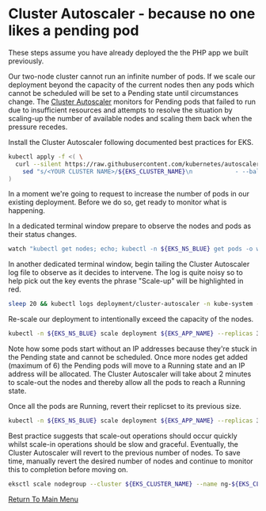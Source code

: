 # Cluster Autoscaler - because no one likes a pending pod

These steps assume you have already deployed the the PHP app we built previously.

Our two-node cluster cannot run an infinite number of pods.
If we scale our deployment beyond the capacity of the current nodes then any pods which cannot be scheduled will be set to a Pending state until circumstances change.
The [Cluster Autoscaler](https://docs.aws.amazon.com/eks/latest/userguide/cluster-autoscaler.html) monitors for Pending pods that failed to run due to insufficient resources and attempts to resolve the situation by scaling-up the number of available nodes and scaling them back when the pressure recedes.

Install the Cluster Autoscaler following documented best practices for EKS.
```bash
kubectl apply -f <( \
  curl --silent https://raw.githubusercontent.com/kubernetes/autoscaler/master/cluster-autoscaler/cloudprovider/aws/examples/cluster-autoscaler-autodiscover.yaml | \
    sed "s/<YOUR CLUSTER NAME>/${EKS_CLUSTER_NAME}\n            - --balance-similar-node-groups\n            - --skip-nodes-with-system-pods=false/g" \
)
```

In a moment we're going to request to increase the number of pods in our existing deployment.
Before we do so, get ready to monitor what is happening.

In a dedicated terminal window prepare to observe the nodes and pods as their status changes.
```bash
watch "kubectl get nodes; echo; kubectl -n ${EKS_NS_BLUE} get pods -o wide"
```

In another dedicated terminal window, begin tailing the Cluster Autoscaler log file to observe as it decides to intervene.
The log is quite noisy so to help pick out the key events the phrase "Scale-up" will be highlighted in red.
```bash
sleep 20 && kubectl logs deployment/cluster-autoscaler -n kube-system -f | grep 'Scale-up\|$' --color
```

Re-scale our deployment to intentionally exceed the capacity of the nodes.
```bash
kubectl -n ${EKS_NS_BLUE} scale deployment ${EKS_APP_NAME} --replicas 30
```

Note how some pods start without an IP addresses because they're stuck in the Pending state and cannot be scheduled.
Once more nodes get added (maximum of 6) the Pending pods will move to a Running state and an IP address will be allocated.
The Cluster Autoscaler will take about 2 minutes to scale-out the nodes and thereby allow all the pods to reach a Running state.

Once all the pods are Running, revert their replicset to its previous size.
```bash
kubectl -n ${EKS_NS_BLUE} scale deployment ${EKS_APP_NAME} --replicas 3
```

Best practice suggests that scale-out operations should occur quickly whilst scale-in operations should be slow and graceful.
Eventually, the Cluster Autoscaler will revert to the previous number of nodes.
To save time, manually revert the desired number of nodes and continue to monitor this to completion before moving on.
```bash
eksctl scale nodegroup --cluster ${EKS_CLUSTER_NAME} --name ng-${EKS_CLUSTER_NAME} --nodes 2
```

[Return To Main Menu](/README.md)
